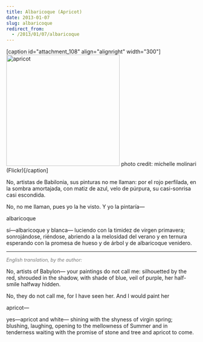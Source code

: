 ```yaml
---
title: Albaricoque (Apricot)
date: 2013-01-07
slug: albaricoque
redirect_from:
  - /2013/01/07/albaricoque
---
```


[caption id="attachment_108" align="alignright" width="300"]<a href="http://www.flickr.com/photos/globevisions/4300362659/"><img class=" wp-image-108  " src="http://sivanea.com/wp-content/uploads/2013/01/apricot1.jpg" alt="apricot" width="300" height="294" /></a> photo credit: michelle molinari (Flickr)[/caption]

<p class="poetry">No, artistas de Babilonia,
sus pinturas no me llaman:
por el rojo perfilada,
en la sombra amortajada,
con matiz de azul, velo de púrpura,
su casi-sonrisa casi escondida.

No, no me llaman,
pues yo la he visto.
Y yo la pintaría—

albaricoque

sí—albaricoque y blanca—
luciendo con la timidez
de virgen primavera;
sonrojándose,
riéndose,
abriendo
a la melosidad del verano
y en ternura esperando
con la promesa
de hueso
y de árbol
y de albaricoque venidero.</p>

<hr />
<p style="font-size:90%;color:#777;font-style:italic;">English translation, by the author:</p>

<p class="poetry">No, artists of Babylon—
your paintings do not call me:
silhouetted by the red,
shrouded in the shadow,
with shade of blue, veil of purple,
her half-smile halfway hidden.

No, they do not call me,
for I have seen her.
And I would paint her

apricot—

yes—apricot and white—
shining with the shyness
of virgin spring;
blushing,
laughing,
opening
to the mellowness of Summer
and in tenderness waiting
with the promise
of stone
and tree
and apricot to come.</p>